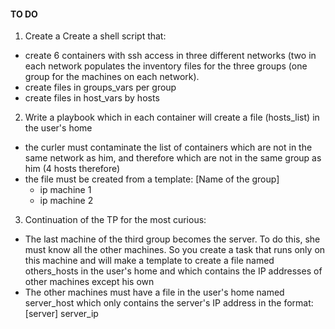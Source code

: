 #### TO DO

1. Create a Create a shell script that:
  - create 6 containers with ssh access in three different networks (two in each network  populates the inventory files for the three groups (one group for the machines on each network).
  - create files in groups_vars per group
  - create files in host_vars by hosts

2. Write a playbook which in each container will create a file (hosts_list) in the user's home
  - the curler must contaminate the list of containers which are not in the same network as him, and therefore which are not in the same group as him (4 hosts therefore)
  - the file must be created from a template:
       [Name of the group]
       - ip machine 1
       - ip machine 2

3. Continuation of the TP for the most curious:
  - The last machine of the third group becomes the server. To do this, she must know all the other machines.
     So you create a task that runs only on this machine and will make a template to create a file named others_hosts in the user's home and which contains the IP addresses of other machines except his own
  - The other machines must have a file in the user's home named server_host which only contains the server's IP address in the format:
    [server]
     server_ip
